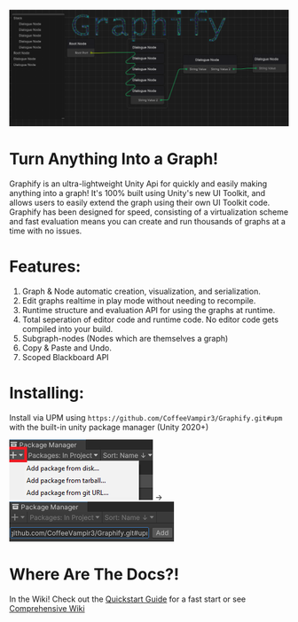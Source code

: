 ![Dialogue Graph Example Image](https://github.com/CoffeeVampir3/Graphify/blob/a1d336221eaf7f3d7c3e827a5b280b029a58e0fa/dialogueGraphExample.png?raw=true)

# Turn Anything Into a Graph!

Graphify is an ultra-lightweight Unity Api for quickly and easily making anything into a graph! It's 100% built using Unity's new UI Toolkit, and allows users to easily extend the graph using their own UI Toolkit code. Graphify has been designed for speed, consisting of a virtualization scheme and fast evaluation means you can create and run thousands of graphs at a time with no issues.

# Features:

1. Graph & Node automatic creation, visualization, and serialization.
2. Edit graphs realtime in play mode without needing to recompile.
3. Runtime structure and evaluation API for using the graphs at runtime.
4. Total seperation of editor code and runtime code. No editor code gets compiled into your build.
5. Subgraph-nodes (Nodes which are themselves a graph) 
6. Copy & Paste and Undo.
7. Scoped Blackboard API

# Installing:

Install via UPM using `https://github.com/CoffeeVampir3/Graphify.git#upm` with the built-in unity package manager (Unity 2020+)

![Upm Example](https://github.com/CoffeeVampir3/Graphify/blob/ef05af37d1a312db094ca1da1c3d81497fde12ee/packageManagerExample.png?raw=true) -> ![Upm Add Example](https://github.com/CoffeeVampir3/Graphify/blob/ef05af37d1a312db094ca1da1c3d81497fde12ee/packageManagerExample2.png?raw=true)

# Where Are The Docs?!

In the Wiki! Check out the [Quickstart Guide](https://github.com/CoffeeVampir3/Graphify/wiki/Quickstart-Guide) for a fast start or see [Comprehensive Wiki](https://github.com/CoffeeVampir3/Graphify/wiki/Home)
